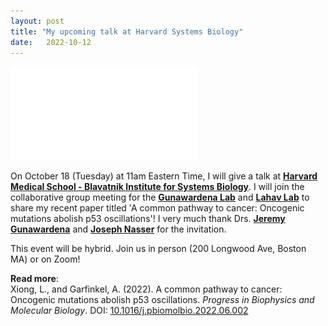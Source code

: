 ```yaml
---
layout: post
title: "My upcoming talk at Harvard Systems Biology"
date:   2022-10-12 
---
```


![Harvard_Talk](/images/Harvard_Talk.pdf)

On October 18 (Tuesday) at 11am Eastern Time, I will give a talk at [**Harvard Medical School - Blavatnik Institute for Systems Biology**](https://sysbio.med.harvard.edu). I will join the collaborative group meeting for the [**Gunawardena Lab**](https://vcp.med.harvard.edu) and [**Lahav Lab**](https://www.lahavlab.com) to share my recent paper titled 'A common pathway to cancer: Oncogenic mutations abolish p53 oscillations'! I very much thank Drs. [**Jeremy Gunawardena**](https://sysbio.med.harvard.edu/jeremy-gunawardena) and [**Joseph Nasser**](https://connects.catalyst.harvard.edu/Profiles/display/Person/200753) for the invitation. 

This event will be hybrid. Join us in person (200 Longwood Ave, Boston MA) or on Zoom!

**Read more**: \
Xiong, L., and Garfinkel, A. (2022). A common pathway to cancer: Oncogenic mutations abolish p53 oscillations. *Progress in Biophysics and Molecular Biology*. DOI: [10.1016/j.pbiomolbio.2022.06.002](https://doi.org/10.1016/j.pbiomolbio.2022.06.002)